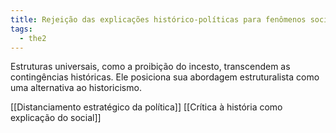 ```yaml
---
title: Rejeição das explicações histórico-políticas para fenômenos sociais
tags:
  - the2
---
```

Estruturas universais, como a proibição do incesto, transcendem as contingências históricas. Ele posiciona sua abordagem estruturalista como uma alternativa ao historicismo.

[[Distanciamento estratégico da política]]
[[Crítica à história como explicação do social]]